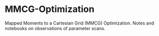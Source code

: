 # MMCG-Optimization
Mapped Moments to a Cartesian Grid (MMCG) Optimization. Notes and notebooks on observations of parameter scans.
